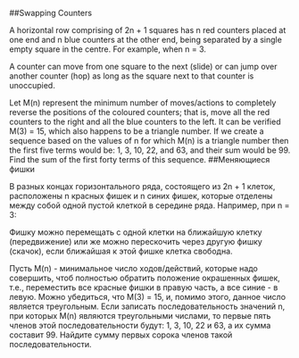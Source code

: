 ##Swapping Counters

A horizontal row comprising of 2n + 1 squares has n red counters placed at one end and n blue counters at the other end, being separated by a single empty square in the centre. For example, when n = 3.

A counter can move from one square to the next (slide) or can jump over another counter (hop) as long as the square next to that counter is unoccupied.

Let M(n) represent the minimum number of moves/actions to completely reverse the positions of the coloured counters; that is, move all the red counters to the right and all the blue counters to the left.
It can be verified M(3) = 15, which also happens to be a triangle number.
If we create a sequence based on the values of n for which M(n) is a triangle number then the first five terms would be:
1, 3, 10, 22, and 63, and their sum would be 99.
Find the sum of the first forty terms of this sequence.
##Меняющиеся фишки

В разных концах горизонтального ряда, состоящего из 2n + 1 клеток, расположены n красных фишек и n синих фишек, которые отделены между собой одной пустой клеткой в середине ряда. Например, при n = 3:

Фишку можно перемещать с одной клетки на ближайшую клетку (передвижение) или же можно перескочить через другую фишку (скачок), если ближайшая к этой фишке клетка свободна.

Пусть M(n) - минимальное число ходов/действий, которые надо совершить, чтоб полностью обратить положение окрашенных фишек, т.е., переместить все красные фишки в правую часть, а все синие - в левую.
Можно убедиться, что M(3) = 15, и, помимо этого, данное число является треугольным.
Если записать последовательность значений n, при которых M(n) являются треугольными числами, то первые пять членов этой последовательности будут:
1, 3, 10, 22 и 63, а их сумма составит 99.
Найдите сумму первых сорока членов такой последовательности.
